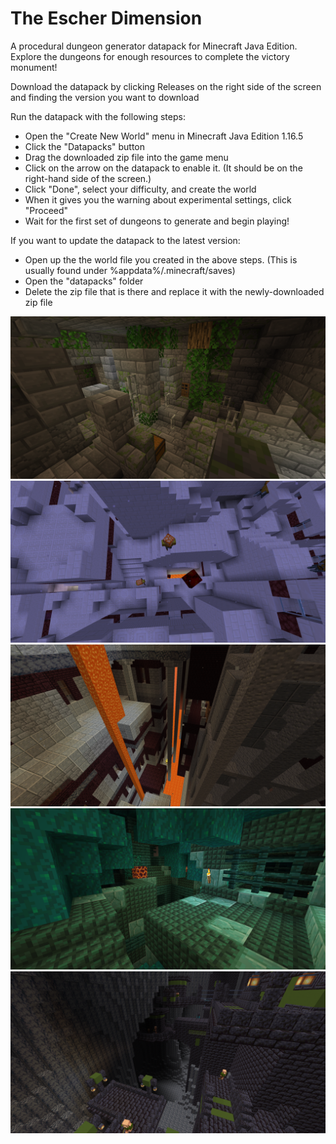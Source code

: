 # The Escher Dimension
A procedural dungeon generator datapack for Minecraft Java Edition. Explore the dungeons for enough resources to complete the victory monument!

Download the datapack by clicking Releases on the right side of the screen and finding the version you want to download

Run the datapack with the following steps:
- Open the "Create New World" menu in Minecraft Java Edition 1.16.5
- Click the "Datapacks" button
- Drag the downloaded zip file into the game menu
- Click on the arrow on the datapack to enable it. (It should be on the right-hand side of the screen.)
- Click "Done", select your difficulty, and create the world
- When it gives you the warning about experimental settings, click "Proceed"
- Wait for the first set of dungeons to generate and begin playing!

If you want to update the datapack to the latest version:
- Open up the the world file you created in the above steps. (This is usually found under %appdata%/.minecraft/saves)
- Open the "datapacks" folder
- Delete the zip file that is there and replace it with the newly-downloaded zip file

![The Stronghold Ruins](https://raw.githubusercontent.com/Zungrysoft/The-Escher-Dimension/master/docs/screenshots/stronghold2_1.png)
![Hellion Heights](https://raw.githubusercontent.com/Zungrysoft/The-Escher-Dimension/master/docs/screenshots/hellion_1.png)
![Infernal Industries](https://raw.githubusercontent.com/Zungrysoft/The-Escher-Dimension/master/docs/screenshots/infernal_1.png)
![Mutant Sludge Pits](https://raw.githubusercontent.com/Zungrysoft/The-Escher-Dimension/master/docs/screenshots/mutant_1.png)
![Sin City](https://raw.githubusercontent.com/Zungrysoft/The-Escher-Dimension/master/docs/screenshots/sin_1.png)

